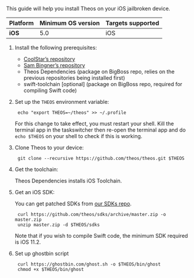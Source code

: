 This guide will help you install Theos on your iOS jailbroken device.

| Platform | Minimum OS version | Targets supported
|----------|--------------------|-------------------|
| **iOS** | 5.0 | iOS |

1. Install the following prerequisites:

    * [CoolStar’s repository](https://coolstar.org/publicrepo/)
    * [Sam Bingner’s repository](http://repo.bingner.com/)
    * Theos Dependencies (package on BigBoss repo, relies on the previous repositories being installed first)
    * swift-toolchain [optional] (package on BigBoss repo, required for compiling Swift code)

2. Set up the `THEOS` environment variable:

        echo "export THEOS=~/theos" >> ~/.profile

    For this change to take effect, you must restart your shell. Kill the terminal app in the taskswitcher then re-open the terminal app and do `echo $THEOS` on your shell to check if this is working.

3. Clone Theos to your device:

        git clone --recursive https://github.com/theos/theos.git $THEOS

4. Get the toolchain:

	Theos Dependencies installs iOS Toolchain.

5. Get an iOS SDK:

    You can get patched SDKs from [our SDKs repo](https://github.com/theos/sdks).

        curl https://github.com/theos/sdks/archive/master.zip -o master.zip
        unzip master.zip -d $THEOS/sdks

    Note that if you wish to compile Swift code, the minimum SDK required is iOS 11.2.

6. Set up ghostbin script

        curl https://ghostbin.com/ghost.sh -o $THEOS/bin/ghost
        chmod +x $THEOS/bin/ghost